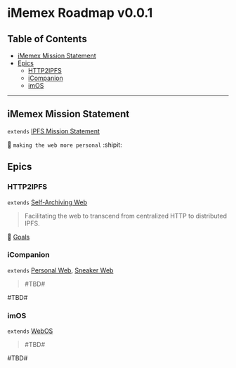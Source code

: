 # iMemex Roadmap v0.0.1

## Table of Contents

- [iMemex Mission Statement](#imemex-mission-statement)
- [Epics](#epics)
  - [HTTP2IPFS](#http2ipfs)
  - [iCompanion](#icompanion)
  - [imOS](#imos)

---

## iMemex Mission Statement
`extends` [IPFS Mission Statement](https://github.com/ipfs/roadmap#ipfs-mission-statement)

:whale:  `making the web more personal`  :shipit:

## Epics

### HTTP2IPFS
`extends` [Self-Archiving Web](https://github.com/ipfs/roadmap#-self-archiving-web-d4-e4-i4)

> Facilitating the web to transcend from centralized HTTP to distributed IPFS.

:eyes:  [Goals](https://github.com/C2D-aka-HTTP2IPFS/c2d-roadmap#goals)

### iCompanion
`extends` [Personal Web](https://github.com/ipfs/roadmap#-personal-web-d3-e4-i2), [Sneaker Web](https://github.com/ipfs/roadmap#-sneaker-web-d3-e2-i4)

> #TBD#

#TBD#

### imOS
`extends` [WebOS](https://github.com/ipfs/roadmap#-webos-d5-e2-i3)

> #TBD#

#TBD#
